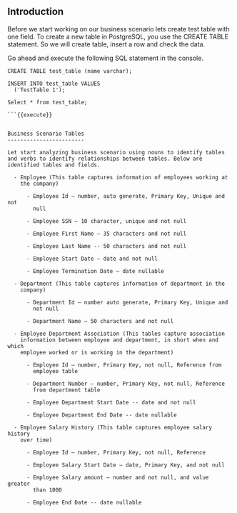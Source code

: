 
Introduction
------------

Before we start working on our business scenario lets create test table with one field. To create a new table in PostgreSQL, you use the CREATE TABLE statement. So we will create table, insert a row and check the data.

Go ahead and execute the following SQL statement in the console.

```postgresql
CREATE TABLE test_table (name varchar);

INSERT INTO test_table VALUES 
  ('TestTable 1');
  
Select * from test_table;

```{{execute}}


Business Scenario Tables
------------------------

Let start analyzing business scenario using nouns to identify tables and verbs to identify relationships between tables. Below are  identified tables and fields.  

  - Employee (This table captures information of employees working at
    the company)
    
      - Employee Id – number, auto generate, Primary Key, Unique and not
        null
    
      - Employee SSN – 10 character, unique and not null
    
      - Employee First Name – 35 characters and not null
    
      - Employee Last Name -- 50 characters and not null
    
      - Employee Start Date – date and not null
    
      - Employee Termination Date – date nullable

  - Department (This table captures information of department in the
    company)
    
      - Department Id – number auto generate, Primary Key, Unique and
        not null
    
      - Department Name – 50 characters and not null

  - Employee Department Association (This tables capture association
    information between employee and department, in short when and which
    employee worked or is working in the department)
    
      - Employee Id – number, Primary Key, not null, Reference from
        employee table
    
      - Department Number – number, Primary Key, not null, Reference
        from department table
    
      - Employee Department Start Date -- date and not null
    
      - Employee Department End Date -- date nullable

  - Employee Salary History (This table captures employee salary history
    over time)
    
      - Employee Id – number, Primary Key, not null, Reference
    
      - Employee Salary Start Date – date, Primary Key, and not null
    
      - Employee Salary amount – number and not null, and value greater
        than 1000
    
      - Employee End Date -- date nullable
    
